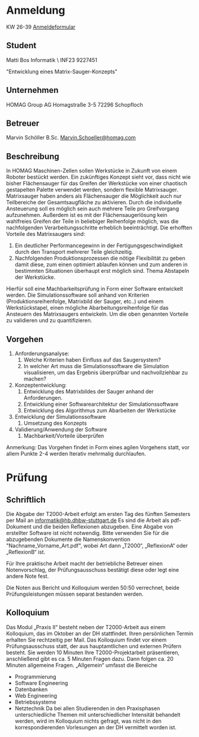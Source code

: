 # Anmeldung

KW 26-39
[Anmeldeformular](https://www.dhbw-stuttgart.de/studierendenportal/horb/informatik/studienbetrieb/praxisarbeiten/praxis-ii-t3-2000/)
## Student
Matti
Bos
Informatik \ INF23
9227451

"Entwicklung eines Matrix-Sauger-Konzepts"

## Unternehmen
HOMAG Group AG
Homagstraße 3-5
72296 Schopfloch

## Betreuer
Marvin Schöller
B.Sc.
Marvin.Schoeller@homag.com

## Beschreibung
In HOMAG Maschinen-Zellen sollen Werkstücke in Zukunft von einem Roboter bestückt werden. Ein zukünftiges Konzept sieht vor, dass nicht wie bisher Flächensauger für das Greifen der Werkstücke von einer chaotisch gestapelten Palette verwendet werden, sondern flexible Matrixsauger. Matrixsauger haben anders als Flächensauger die Möglichkeit auch nur Teilbereiche der Gesamtsaugfläche zu aktivieren. Durch die individuelle Ansteuerung soll es möglich sein auch mehrere Teile pro Greifvorgang aufzunehmen. Außerdem ist es mit der Flächensaugerlösung kein wahlfreies Greifen der Teile in beliebiger Reihenfolge möglich, was die nachfolgenden Verarbeitungsschritte erheblich beeinträchtigt. Die erhofften Vorteile des Matrixsaugers sind:

1. Ein deutlicher Performancegewinn in der Fertigungsgeschwindigkeit durch den Transport mehrerer Teile gleichzeitig.
2. Nachfolgenden Produktionsprozessen die nötige Flexibilität zu geben damit diese, zum einen optimiert ablaufen können und zum anderen in bestimmten Situationen überhaupt erst möglich sind. Thema Abstapeln der Werkstücke.

Hierfür soll eine Machbarkeitsprüfung in Form einer Software entwickelt werden. Die Simulationssoftware soll anhand von Kriterien (Produktionsreihenfolge, Matrixbild der Sauger, etc..) und einem Werkstückstapel, einen mögliche Abarbeitungsreihenfolge für das Ansteuern des Matrixsaugers entwickeln. Um die oben genannten Vorteile zu validieren und zu quantifizieren.

## Vorgehen
1. Anforderungsanalyse:
    1. Welche Kriterien haben Einfluss auf das Saugersystem?
    2. In welcher Art muss die Simulationssoftware die Simulation visualisieren, um das Ergebnis überprüfbar und nachvollziehbar zu machen?
2. Konzeptentwicklung:
    1. Entwicklung des Matrixbildes der Sauger anhand der Anforderungen.
    2. Entwicklung einer Softwarearchitektur der Simulationssoftware
    3. Entwicklung des Algorithmus zum Abarbeiten der Werkstücke
3. Entwicklung der Simulationssoftware
    1. Umsetzung des Konzepts
4. Validierung/Anwendung der Software
    1. Machbarkeit/Vorteile überprüfen

Anmerkung: Das Vorgehen findet in Form eines agilen Vorgehens statt, vor allem Punkte 2-4 werden Iterativ mehrmalig durchlaufen.

# Prüfung
## Schriftlich
Die Abgabe der T2000-Arbeit erfolgt am ersten Tag des fünften Semesters per Mail an [informatik@hb.dhbw-stuttgart.de](mailto:informatik@hb.dhbw-stuttgart.de) Es sind die Arbeit als pdf-Dokument und die beiden Reflexionen abzugeben. Eine Abgabe von erstellter Software ist nicht notwendig. Bitte verwenden Sie für die abzugebenden Dokumente die Namenskonvention "Nachname_Vorname_Art.pdf", wobei Art dann „T2000“, „ReflexionA“ oder „ReflexionB“ ist.

Für Ihre praktische Arbeit macht der betriebliche Betreuer einen Notenvorschlag, der Prüfungsausschuss bestätigt diese oder legt eine andere Note fest.  

Die Noten aus Bericht und Kolloquium werden 50:50 verrechnet, beide Prüfungsleistungen müssen separat bestanden werden.

## Kolloquium
Das Modul „Praxis II“ besteht neben der T2000-Arbeit aus einem Kolloquium, das im Oktober an der DH stattfindet. Ihren persönlichen Termin erhalten Sie rechtzeitig per Mail. Das Kolloquium findet vor einem Prüfungsausschuss statt, der aus hauptamtlichen und externen Prüfern besteht. Sie werden 10 Minuten Ihre T2000-Projektarbeit präsentieren, anschließend gibt es ca. 5 Minuten Fragen dazu. Dann folgen ca. 20 Minuten allgemeine Fragen. „Allgemein“ umfasst die Bereiche 
- Programmierung
- Software Engineering
- Datenbanken
- Web Engineering
- Betriebssysteme
- Netztechnik 
Da bei allen Studierenden in den Praxisphasen unterschiedliche Themen mit unterschiedlicher Intensität behandelt werden, wird im Kolloquium nichts gefragt, was nicht in den korrespondierenden Vorlesungen an der DH vermittelt worden ist.